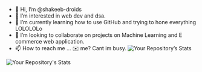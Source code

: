 - 👋 Hi, I’m @shakeeb-droids
- 👀 I’m interested in web dev and dsa.
- 🌱 I’m currently learning how to use GitHub and trying to hone everything LOLOLOLo
- 💞️ I’m looking to collaborate on projects on Machine Learning and E commerce web application.
- 📫 How to reach me ... ✉️ me? Cant im busy.
![Your Repository’s Stats](https://github-readme-stats.vercel.app/api?username=shakeeb-droids&show_icons=true)

![Your Repository's Stats](https://github-readme-stats.vercel.app/api/top-langs/?username=shakeeb-droids&theme=blue-green)



 
